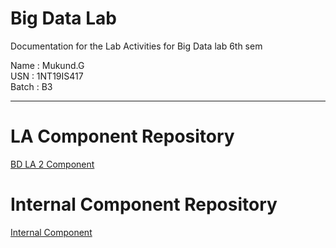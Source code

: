 # Big Data Lab 
Documentation for the Lab Activities for Big Data lab 6th sem

Name : Mukund.G   
USN : 1NT19IS417   
Batch : B3   

<hr/>

# LA Component Repository 
[BD LA 2 Component](https://github.com/1NT19IS417/BD-LA2)

# Internal Component Repository 
[Internal Component](https://github.com/1NT19IS417/1NT19IS417_mukund_B_bdLab/tree/main/BD%20internals)
